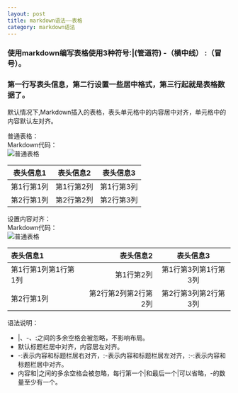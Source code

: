 ```yaml
---
layout: post
title: markdown语法——表格
category: markdown语法
---
```


### 使用markdown编写表格使用3种符号:|(管道符)   -（横中线）   :（冒号）。
### 第一行写表头信息，第二行设置一些居中格式，第三行起就是表格数据了。

默认情况下,Markdown插入的表格，表头单元格中的内容居中对齐，单元格中的内容默认左对齐。

普通表格：  
Markdown代码：  
![普通表格]({{site.baseurl}}/images/markdown/table.png)

|表头信息1|表头信息2|表头信息3|
|---------|--------|---------|
|第1行第1列|第1行第2列|第1行第3列|
|第2行第1列|第2行第2列|第2行第3列|



设置内容对齐：  
Markdown代码：  
![普通表格]({{site.baseurl}}/images/markdown/table2.png)

|表头信息1|表头信息2|表头信息3|
|:--------|-------:|:--------:|
| 第1行第1列第1行第1列 | 第1行第2列 | 第1行第3列第1行第3列 |
| 第2行第1列 | 第2行第2列第2行第2列 | 第2行第3列第2行第3列 |


语法说明：

* \|、-、:之间的多余空格会被忽略，不影响布局。
* 默认标题栏居中对齐，内容居左对齐。
* -:表示内容和标题栏居右对齐，:-表示内容和标题栏居左对齐，:-:表示内容和标题栏居中对齐。
* 内容和\|之间的多余空格会被忽略，每行第一个\|和最后一个\|可以省略，-的数量至少有一个。